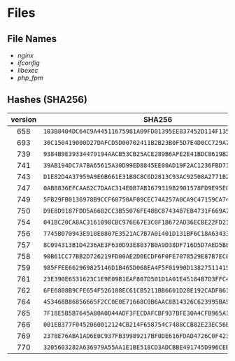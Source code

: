 # Files

## File Names

* _nginx_
* _ifconfig_
* _libexec_
* _php_fpm_

## Hashes (SHA256)

|version   | SHA256                                                          |
|:--------:|-----------------------------------------------------------------|
|658       | `103B8404DC64C9A44511675981A09FD01395EE837452D114F1350C295357C046` |
|693       | `30C150419000D27DAFCD5D00702411B2B23B0F5D7E4D0CC729A7D63B2E460A01` |
|739       | `9384B9E39334479194AACB53CB25ACE289B6AFE2E41BDC8619B2D2CAE966B948` |
|741       | `39AB194DC7A7BA65615A30D99ED8845EE00AD19F2AC1236FBD71A671F7FA4C5A` |
|743       | `D1E82D4A37959A9E6B661E31B8C8C6D2813C93AC92508A2771B2491B04EA2485` |
|747       | `0AB8836EFCAA62C7DAAC314E0B7AB1679319B2901578FD9E95EC3476B4C1A732` |
|749       | `5FB29FB0136978B9CCF60750AF09CEC74A257A0CA9C47159CA74DBBA21FBCC59` |
|750       | `D9E8D9187FDD5A6682CC3B55076FE48BC8743487EB4731F669A7D591D3015CE5` |
|754       | `041BC20CA8AC3161098CBC976E67E3C0F1B672AD36ECBE22FD21CBD53BCAA742` |
|756       | `7745B070943E910E8807E3521AC7B7A01401D131BF6C18A63433F8177ED539A6` |
|757       | `8C094313B1D4236AE3F630D93E8037B0A9D38DF716D5D7AED5B871DEA0DC1445` |
|758       | `90B61CC77BB2D726219FD00AE2D0ECDF6F0FE7078529E87B7EC8E603008232D5` |
|759       | `985FFEE662969825146D1B465D068EA4F5F01990D13827511415FD497CF9DB86` |
|761       | `23E390E6531623C1E9E09B1EAF807D501D1A01E45184B7D3FFC4EEED955B0C6D` |
|762       | `6FE6808B9CFE654F526108EC61CB5211BB6601D28E192CADF06102073B54F69C` |
|764       | `453468B86856665F2CC0E0E71668C0B6AAC8B14326C623995BA5963F22257619` |
|765       | `7F18E5B5B7645A80A0D44ADF3FECDAFCBF937BFE30A4CFB965A1421E034996DD` |
|766       | `001EB377F0452060012124CB214F658754C7488CCB82E23EC56B2F45A636C859` |
|769       | `2378E76ABA1AD6E0C937FB39989217BF0DE616FDAD4726C0F4233BF5414CDE86` |
|770       | `3205603282A636979A55AA1E1BE518CD3ADCBBE491745D996CEB4B5A4DECE0C5` |
